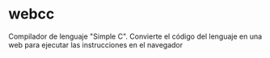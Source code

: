 # webcc
Compilador de lenguaje "Simple C". Convierte el código del lenguaje en una web para ejecutar las instrucciones en el navegador
